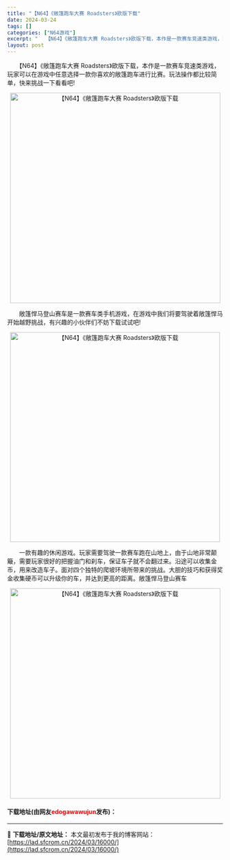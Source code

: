 ```yaml
---
title: "【N64】《敞篷跑车大赛 Roadsters》欧版下载"
date: 2024-03-24
tags: []
categories: ["N64游戏"]
excerpt: "　　【N64】《敞篷跑车大赛 Roadsters》欧版下载，本作是一款赛车竞速类游戏，玩家可以在游戏中任意选择一款你喜欢的敞篷跑车进行比赛。玩法操作都比较简单，快来挑战一下看看吧! 　　敞篷悍马登山赛车是一款赛车类手机游戏，在游戏中我们将要驾驶着敞篷悍马开始越野挑战，有兴趣的小伙伴们不妨下载试试吧!&hellip;"
layout: post
---
```


 <p>　　【N64】《敞篷跑车大赛 Roadsters》欧版下载，本作是一款赛车竞速类游戏，玩家可以在游戏中任意选择一款你喜欢的敞篷跑车进行比赛。玩法操作都比较简单，快来挑战一下看看吧!</p> <p align="center"><img align="" border="0" src="https://lad.sfcrom.cn/wp-content/uploads/2024/03/20240324_660042ad6eb74.png" width="491" alt="【N64】《敞篷跑车大赛 Roadsters》欧版下载" /></p> <p>　　敞篷悍马登山赛车是一款赛车类手机游戏，在游戏中我们将要驾驶着敞篷悍马开始越野挑战，有兴趣的小伙伴们不妨下载试试吧!</p> <p align="center"><img align="" border="0" src="https://lad.sfcrom.cn/wp-content/uploads/2024/03/20240324_660042ae52262.png" width="490" alt="【N64】《敞篷跑车大赛 Roadsters》欧版下载" /></p> <p>　　一款有趣的休闲游戏。玩家需要驾驶一款赛车跑在山地上，由于山地非常颠簸，需要玩家很好的把握油门和刹车，保证车子就不会翻过来。沿途可以收集金币，用来改造车子。面对四个独特的爬坡环境所带来的挑战。大胆的技巧和获得奖金收集硬币可以升级你的车，并达到更高的距离。敞篷悍马登山赛车</p> <p align="center"><img align="" border="0" src="https://lad.sfcrom.cn/wp-content/uploads/2024/03/20240324_660042af54b01.png" width="491" alt="【N64】《敞篷跑车大赛 Roadsters》欧版下载" /></p> <p><h4>下载地址(由网友<font color="red">edogawawujun</font>发布)：</h4></p> 

---
📖 **下载地址/原文地址：** 本文最初发布于我的博客网站：[https://lad.sfcrom.cn/2024/03/16000/](https://lad.sfcrom.cn/2024/03/16000/)
